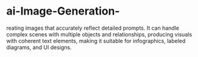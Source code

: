 # ai-Image-Generation-
reating images that accurately reflect detailed prompts. It can handle complex scenes with multiple objects and relationships, producing visuals with coherent text elements, making it suitable for infographics, labeled diagrams, and UI designs. 
